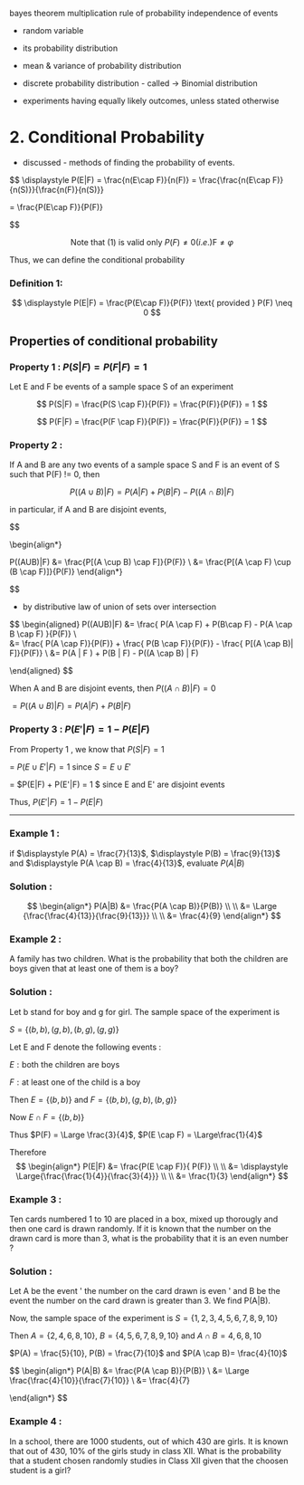 bayes theorem
multiplication rule of probability
independence of events

* random variable 
* its probability distribution
* mean & variance of probability distribution

* discrete probability distribution  - called -> Binomial distribution

* experiments having equally likely outcomes, unless stated otherwise

# 2. Conditional Probability

- discussed - methods of finding the probability of events.

$$
\displaystyle P(E|F) = 
\frac{n(E\cap F)}{n(F)}
= \frac{\frac{n(E\cap F)}{n(S)}}{\frac{n(F)}{n(S)}}

= \frac{P(E\cap F)}{P(F)}


$$

$$
\text{Note that (1) is valid only } P(F) \neq 0 (i.e.) \text{F} \neq φ
$$

Thus, we can define the conditional probability

### Definition 1: 

$$
\displaystyle P(E|F) =  \frac{P(E\cap F)}{P(F)} \text{ provided } P(F) \neq 0
$$

## Properties of conditional probability

### Property 1 :  $P(S|F) = P(F|F) = 1$

Let E and F be events of a sample space S of an experiment

$$
 P(S|F) = \frac{P(S \cap F)}{P(F)} = \frac{P(F)}{P(F)} = 1
$$

$$
 P(F|F) = \frac{P(F \cap F)}{P(F)} = \frac{P(F)}{P(F)} = 1
$$

### Property 2 : 

If A and B are any two events of a sample space S and F is an event of S such that P(F) != 0, then

$$
P((A \cup B) | F) = P(A | F ) + P(B | F) - P((A \cap B) | F)
$$

in particular, if A and B are disjoint events, 

$$

\begin{align*}
  
  P((AUB)|F) &= \frac{P[(A \cup B) \cap F]}{P(F)} \\ 
             &= \frac{P[(A \cap F) \cup (B \cap F)]}{P(F)}
\end{align*}

$$

- by distributive law of union of sets over intersection

$$
\begin{aligned}
  P((AUB)|F) &= \frac{ P(A \cap F) + P(B\cap F) - P(A \cap B \cap F) }{P(F)} \\  
  &= \frac{ P(A \cap F)}{P(F)} + \frac{ P(B \cap F)}{P(F)} - \frac{ P[(A \cap B)|  F]}{P(F)} \\
  &= P(A | F ) + P(B | F) - P((A \cap B) | F)
      
\end{aligned} $$

When A and B are disjoint events, then $P((A \cap B)|F) = 0$

$= P((A \cup B)|F) = P(A|F) + P(B|F)$


### Property 3 : $P(E' | F) = 1 - P(E|F)$

From Property 1 , we know that  $P(S|F) = 1$

= $P( E \cup E'|F ) = 1$ since $S = E \cup E'$

= $P(E|F) + P(E'|F) = 1 $ since E and E' are disjoint events

Thus, $P(E'|F) = 1 - P(E|F)$

------

### Example 1 : 

if $\displaystyle P(A) =  \frac{7}{13}$, $\displaystyle P(B) =  \frac{9}{13}$ and $\displaystyle P(A \cap B) =  \frac{4}{13}$, evaluate $P(A|B)$

### Solution :

$$
 \begin{align*}
 P(A|B)  &= \frac{P(A \cap B)}{P(B)} \\
              \\
         &= \Large  {\frac{\frac{4}{13}}{\frac{9}{13}}} \\ \\
         &= \frac{4}{9}
\end{align*}
$$

### Example 2 :

A family has two children. What is the probability that both the children are boys given that at least one of them is a boy?

### Solution :

Let b stand for boy and g for girl. 
The sample space of the experiment is 

$S = \{ (b,b), (g,b), (b,g), (g,g) \}$

Let E and F denote the following events : 

$E : \text{both the children are boys}$

$F : \text{at least one of the child is a boy }$

Then $E = \{ (b,b) \}$ and $F = \{ (b,b), (g,b), (b,g) \}$

Now $E \cap F = \{ (b,b) \}$

Thus $P(F) = \Large \frac{3}{4}$, $P(E \cap F) = \Large\frac{1}{4}$

Therefore 
$$
\begin{align*}
P(E|F) &= \frac{P(E \cap F)}{ P(F)} \\ \\
       &= \displaystyle \Large{\frac{\frac{1}{4}}{\frac{3}{4}}} \\ \\
       &= \frac{1}{3}
\end{align*}
$$

### Example 3 :

Ten cards numbered 1 to 10 are placed in a box, mixed up thorougly and then one card is drawn randomly. If it is known that the number on the drawn card is more than 3, what is the probability that it is an even number ? 

### Solution : 

Let A be the event ' the number on the card drawn is even ' and B  be the event the number on the card drawn is greater than 3. 
We find P(A|B).

Now, the sample space of the experiment is $S = \{1, 2, 3, 4, 5, 6, 7, 8, 9, 10\}$

Then $A = \{ 2, 4, 6, 8, 10 \}$, $B = \{ 4, 5, 6, 7, 8, 9, 10\}$ and $A \cap B = {4, 6, 8, 10}$

$P(A) = \frac{5}{10}, P(B) = \frac{7}{10}$ and  $P(A \cap B)= \frac{4}{10}$

$$
 \begin{align*}
  P(A|B) &= \frac{P(A \cap B)}{P(B)} \\
         &= \Large \frac{\frac{4}{10}}{\frac{7}{10}} \\
         &= \frac{4}{7}

 \end{align*}
$$

### Example 4 :

In a school, there are 1000 students, out of which 430 are girls. It is known that out of 430, 10% of the girls study in class XII.
What is the probability that a student chosen randomly studies in Class XII given that the choosen student is a girl?
